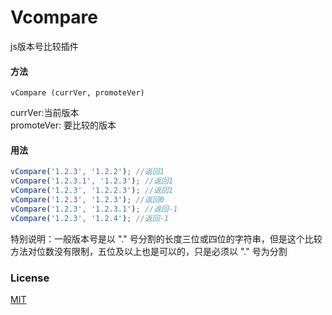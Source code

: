 # Vcompare
js版本号比较插件
#### 方法
```
vCompare (currVer, promoteVer)
```
currVer:当前版本  
promoteVer: 要比较的版本
#### 用法
```js
vCompare('1.2.3', '1.2.2'); //返回1
vCompare('1.2.3.1', '1.2.3'); //返回1
vCompare('1.2.3', '1.2.2.3'); //返回1
vCompare('1.2.3', '1.2.3'); //返回0
vCompare('1.2.3', '1.2.3.1'); //返回-1
vCompare('1.2.3', '1.2.4'); //返回-1
```
特别说明：一般版本号是以 "." 号分割的长度三位或四位的字符串，但是这个比较方法对位数没有限制，五位及以上也是可以的，只是必须以 "." 号为分割
#### 
### License
[MIT](https://opensource.org/licenses/MIT)